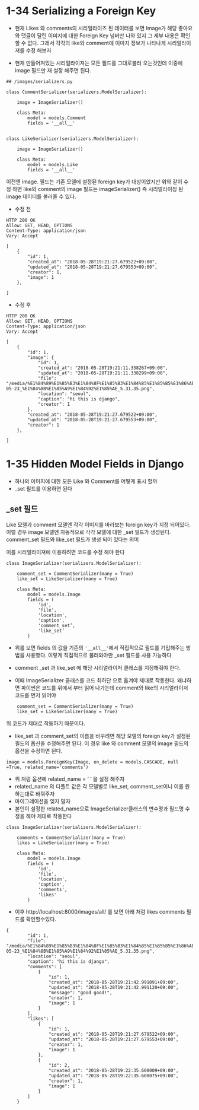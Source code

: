 # 1-34 Serializing a Foreign Key

* 현재 Likes 와 comments의 시리얼라이즈 된 데이터를 보면
Image가 해당 좋아요와 댓글이 달린 이미지에 대한 Foreign Key 넘버만 나와 있지 그 세부 내용은 확인 할 수 없다. 그래서 각각의 like와 comment에 이미지 정보가 나타나게 시리얼라이져를 수정 해보자

* 현재 만들어져있는 시리얼라이져는 모든 필드를 그대로불러 오는것인데 이중에 image 필드만 재 설정 해주면 된다.
```
## /images/serializers.py

class CommentSerializer(serializers.ModelSerializer):

    image = ImageSerializer()

    class Meta:
        model = models.Comment
        fields = '__all__'


class LikeSerializer(serializers.ModelSerializer):

    image = ImageSerializer()    

    class Meta:
        model = models.Like
        fields = '__all__'
```
이전엔 image. 필드는 기존 모델에 설정된 foreign key가 대상이었지만
위와 같이 수정 하면 like와 comment의 image 필드는 imageSerializer() 즉 시리얼라이징 된 image 데이터를 불러올 수 있다.

* 수정 전
```
HTTP 200 OK
Allow: GET, HEAD, OPTIONS
Content-Type: application/json
Vary: Accept

[
    {
        "id": 1,
        "created_at": "2018-05-28T19:21:27.679522+09:00",
        "updated_at": "2018-05-28T19:21:27.679553+09:00",
        "creator": 1,
        "image": 1
    },
    
]
```

* 수정 후
```
HTTP 200 OK
Allow: GET, HEAD, OPTIONS
Content-Type: application/json
Vary: Accept

[
    {
        "id": 1,
        "image": {
            "id": 1,
            "created_at": "2018-05-28T19:21:11.338267+09:00",
            "updated_at": "2018-05-28T19:21:11.338299+09:00",
            "file": "/media/%E1%84%89%E1%85%B3%E1%84%8F%E1%85%B3%E1%84%85%E1%85%B5%E1%86%AB%E1%84%89%E1%85%A3%E1%86%BA_2018-05-23_%E1%84%8B%E1%85%A9%E1%84%92%E1%85%AE_5.31.35.png",
            "location": "seoul",
            "caption": "hi this is django",
            "creator": 1
        },
        "created_at": "2018-05-28T19:21:27.679522+09:00",
        "updated_at": "2018-05-28T19:21:27.679553+09:00",
        "creator": 1
    },
    
]
```


# 1-35 Hidden Model Fields in Django

* 하나의 이미지에 대한 모든 Like 와 Comment를 어떻게 표시 할까
* _set 필드를 이용하면 된다

## _set 필드
Like 모델과 comment 모델엔 각각 이미지를 바라보는 foreign key가 지정 되어있다.
이럴 경우 image 모델엔 자동적으로 각각 모델에 대한 _set 필드가 생성된다.
comment_set 필드와 like_set 필드가 생성 되어 있다는 의미

이를 시러얼라이져에 이용하려면 코드를 수정 해야 한다
```
class ImageSerializer(serializers.ModelSerializer):

    comment_set = CommentSerializer(many = True)
    like_set = LikeSerializer(many = True)

    class Meta:
        model = models.Image
        fields = (
            'id',
            'file',
            'location',
            'caption',
            'comment_set’,
            'like_set’
        )
```
* 위를 보면 fields 의 값을 기존의 `'__all__'`에서 직접적으로 필드를 기입해주는 방법을 사용했다.
 이렇게 직접적으로 불러와야만 _set 필드를 사용 가능하다

* comment	_set 과 like_set 에 해당 시리얼라이저 클래스를 지정해줘야 한다.

* 이때 ImageSerializer 클래스를 코드 최하단 으로 옮겨야 제대로 작동한다.
왜냐하면 파이썬은 코드를 위에서 부터 읽어 나가는데 comment와 like의 시리얼라이저 코드를 먼저 읽어야 
```
    comment_set = CommentSerializer(many = True)
    like_set = LikeSerializer(many = True)
```
위 코드가 제대로 작동하기 때문이다.

* like_set 과 comment_set의 이름을 바꾸려면 
해당 모델의  foreign key가 설정된 필드의 옵션을 수정해주면 된다.
이 경우 like 와 comment 모델의 image 필드의 옵션을 수정하면 된다.
```
image = models.ForeignKey(Image, on_delete = models.CASCADE, null =True, related_name='comments')
```
* 위 처럼 옵션에 related_name = ‘  ’ 을 설정 해주자
* related_name 의 디폴트 값은 각 모델별로 like_set, comment_set이니 이를 원하는대로 바꿔주자
* 마이그레이션을 잊지 말자
* 본인이 설정한 related_name으로 ImageSerializer클래스의 변수명과 필드명 수정을 해야 제대로 작동한다


```
class ImageSerializer(serializers.ModelSerializer):

    comments = CommentSerializer(many = True)
    likes = LikeSerializer(many = True)

    class Meta:
        model = models.Image
        fields = (
            'id',
            'file',
            'location',
            'caption',
            'comments',
            'likes'
        )
```

* 이후 http://localhost:8000/images/all/ 를 보면 아래 처럼 likes comments 필드를 확인할수있다.
```
{
        "id": 1,
        "file": "/media/%E1%84%89%E1%85%B3%E1%84%8F%E1%85%B3%E1%84%85%E1%85%B5%E1%86%AB%E1%84%89%E1%85%A3%E1%86%BA_2018-05-23_%E1%84%8B%E1%85%A9%E1%84%92%E1%85%AE_5.31.35.png",
        "location": "seoul",
        "caption": "hi this is django",
        "comments": [
            {
                "id": 1,
                "created_at": "2018-05-28T19:21:42.991091+09:00",
                "updated_at": "2018-05-28T19:21:42.991120+09:00",
                "message": "good good!",
                "creator": 1,
                "image": 1
            }
        ],
        "likes": [
            {
                "id": 1,
                "created_at": "2018-05-28T19:21:27.679522+09:00",
                "updated_at": "2018-05-28T19:21:27.679553+09:00",
                "creator": 1,
                "image": 1
            },
            {
                "id": 2,
                "created_at": "2018-05-28T19:22:35.608009+09:00",
                "updated_at": "2018-05-28T19:22:35.608075+09:00",
                "creator": 1,
                "image": 1
            }
        ]
    }
```